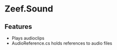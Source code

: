 # Zeef.Sound #

## Features ##
* Plays audioclips
* AudioReference.cs holds references to audio files